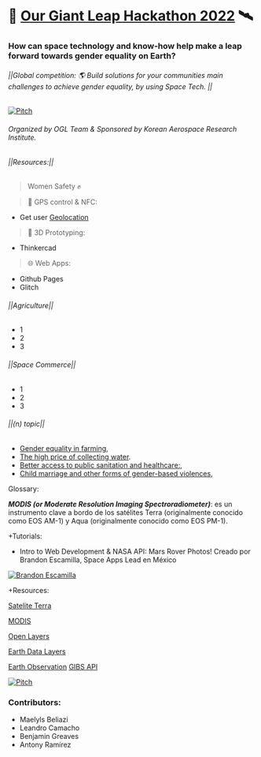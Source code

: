 # 🤖 [Our Giant Leap Hackathon 2022](https://spacegeneration.org/our-giant-leap-hackathon-2022) 🛰️ 

### How can space technology and know-how help make a leap forward towards gender equality on Earth?
###### ||Global competition: 🌎 Build solutions for your communities main challenges to achieve gender equality, by using Space Tech. ||


[![Pitch](https://img.youtube.com/vi/pErzslMIl68/0.jpg)](https://youtu.be/pErzslMIl68)

###### Organized by OGL Team & Sponsored by Korean Aerospace Research Institute.


###### ||Resources:|| 

> Women Safety ✊

> 📍 GPS control & NFC:
- Get user [Geolocation](https://developers.google.com/maps/documentation/javascript/examples/map-geolocation#maps_map_geolocation-html)

> 👾 3D Prototyping:
- Thinkercad

> 🌐 Web Apps:
- Github Pages
- Glitch

###### ||Agriculture|| 

- 1
- 2
- 3

###### ||Space Commerce|| 

- 1
- 2
- 3

###### ||(n) topic|| 


- [Gender equality in farming](#), 
- [The high price of collecting water](#).  
- [Better access to public sanitation and healthcare:](#), 
- [Child marriage and other forms of gender-based violences](#),  


Glossary:

***MODIS (or Moderate Resolution Imaging Spectroradiometer)***: es un instrumento clave a bordo de los satélites Terra (originalmente conocido como EOS AM-1) y Aqua (originalmente conocido como EOS PM-1). 

+Tutorials:
- Intro to Web Development & NASA API: Mars Rover Photos!
 Creado por Brandon Escamilla, Space Apps Lead en México

[![Brandon Escamilla](https://img.youtube.com/vi/KcyGr_onNiM/1.jpg)](https://youtu.be/KcyGr_onNiM)

+Resources:

[Satelite Terra](https://terra.nasa.gov/about/terra-instruments/modis)

[MODIS](https://modis.gsfc.nasa.gov/data/)
 
[Open Layers](https://openlayers.org/)

[Earth Data Layers](https://wiki.earthdata.nasa.gov/display/GIBS/GIBS+Available+Imagery+Products#expand-CorrectedReflectance17Products)
 
[Earth Observation](https://earthdata.nasa.gov/earth-observation-data/near-real-time/download-nrt-data/modis-nrt
)
[GIBS API](https://wiki.earthdata.nasa.gov/display/GIBS/GIBS+API+for+Developers#GIBSAPIforDevelopers-ImageryAPI/Services)

[![Pitch](https://img.youtube.com/vi/6D3bOMDwhJA/0.jpg)](https://youtu.be/Jn-0g8E-uLw)


### Contributors:
- Maelyls Beliazi
- Leandro Camacho
- Benjamin Greaves 
- Antony Ramírez
